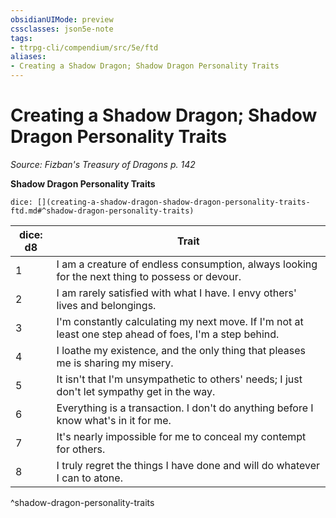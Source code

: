 ```yaml
---
obsidianUIMode: preview
cssclasses: json5e-note
tags:
- ttrpg-cli/compendium/src/5e/ftd
aliases:
- Creating a Shadow Dragon; Shadow Dragon Personality Traits
---
```

# Creating a Shadow Dragon; Shadow Dragon Personality Traits
*Source: Fizban's Treasury of Dragons p. 142* 

**Shadow Dragon Personality Traits**

`dice: [](creating-a-shadow-dragon-shadow-dragon-personality-traits-ftd.md#^shadow-dragon-personality-traits)`

| dice: d8 | Trait |
|----------|-------|
| 1 | I am a creature of endless consumption, always looking for the next thing to possess or devour. |
| 2 | I am rarely satisfied with what I have. I envy others' lives and belongings. |
| 3 | I'm constantly calculating my next move. If I'm not at least one step ahead of foes, I'm a step behind. |
| 4 | I loathe my existence, and the only thing that pleases me is sharing my misery. |
| 5 | It isn't that I'm unsympathetic to others' needs; I just don't let sympathy get in the way. |
| 6 | Everything is a transaction. I don't do anything before I know what's in it for me. |
| 7 | It's nearly impossible for me to conceal my contempt for others. |
| 8 | I truly regret the things I have done and will do whatever I can to atone. |
^shadow-dragon-personality-traits